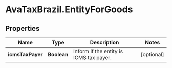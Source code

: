 # AvaTaxBrazil.EntityForGoods

## Properties
Name | Type | Description | Notes
------------ | ------------- | ------------- | -------------
**icmsTaxPayer** | **Boolean** | Inform if the entity is ICMS tax payer. | [optional] 


